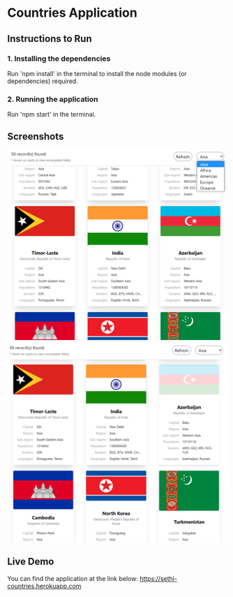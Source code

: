 # Countries Application

## Instructions to Run

### 1. Installing the dependencies

Run 'npm install' in the terminal to install the node modules (or dependencies) required.

### 2. Running the application

Run 'npm start' in the terminal.

## Screenshots

<img src="./public/screenshot1.png" />
<img src="./public/screenshot2.png"/>

## Live Demo

You can find the application at the link below:
https://sethi-countries.herokuapp.com
